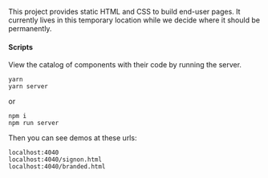 This project provides static HTML and CSS to build end-user pages. It currently lives in this temporary location while we decide where it should be permanently.

#### Scripts

View the catalog of components with their code by running the server.
```
yarn
yarn server
```

or

```
npm i
npm run server
```

Then you can see demos at these urls:
```
localhost:4040
localhost:4040/signon.html
localhost:4040/branded.html
```
